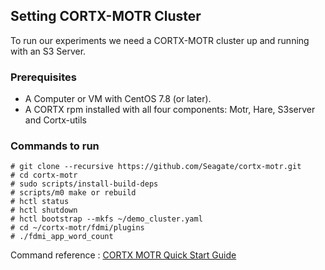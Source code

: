 ## Setting CORTX-MOTR Cluster

To run our experiments we need a CORTX-MOTR cluster up and running with an S3 Server.

### Prerequisites

- A Computer or VM with CentOS 7.8 (or later).
- A CORTX rpm installed with all four components: Motr, Hare, S3server and Cortx-utils 


### Commands to run

```
# git clone --recursive https://github.com/Seagate/cortx-motr.git
# cd cortx-motr
# sudo scripts/install-build-deps
# scripts/m0 make or rebuild
# hctl status
# hctl shutdown
# hctl bootstrap --mkfs ~/demo_cluster.yaml
# cd ~/cortx-motr/fdmi/plugins
# ./fdmi_app_word_count
```
Command reference :
[CORTX MOTR Quick Start Guide](https://github.com/lia54/cortx-motr/blob/main/doc/Quick-Start-Guide.rst)
